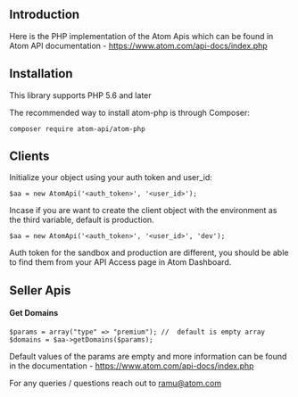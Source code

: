 ## Introduction

Here is the PHP implementation of the Atom Apis which can be found in Atom API documentation - https://www.atom.com/api-docs/index.php

## Installation

This library supports PHP 5.6 and later

The recommended way to install atom-php is through Composer:

```
composer require atom-api/atom-php
```

## Clients

Initialize your object using your auth token and user_id:

```
$aa = new AtomApi('<auth_token>', '<user_id>');
```

Incase if you are want to create the client object with the environment as the third variable, default is production.

```
$aa = new AtomApi('<auth_token>', '<user_id>', 'dev');
```

Auth token for the sandbox and production are different, you should be able to find them from your API Access page in Atom Dashboard.


## Seller Apis

#### Get Domains

```
$params = array("type" => "premium"); //  default is empty array
$domains = $aa->getDomains($params);
```

Default values of the params are empty and more information can be found in the documentation - https://www.atom.com/api-docs/index.php

For any queries / questions reach out to ramu@atom.com



